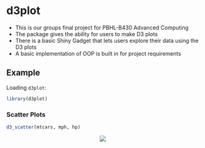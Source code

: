 
<!-- README.md is generated from README.Rmd. Please edit that file -->

<!-- gif resizing! gifsicle input.gif --resize 50x50 > resized.gif -->

# d3plot

  - This is our groups final project for PBHL-B430 Advanced Computing
  - The package gives the ability for users to make D3 plots
  - There is a basic Shiny Gadget that lets users explore their data
    using the D3 plots
  - A basic implementation of OOP is built in for project requirements

## Example

Loading `d3plot`:

``` r
library(d3plot)
```

### Scatter Plots

``` r
d3_scatter(mtcars, mph, hp)
```

<center>

![](/Users/kow/packages/d3plot/inst/figures/scatter_gif.gif)

</center>
